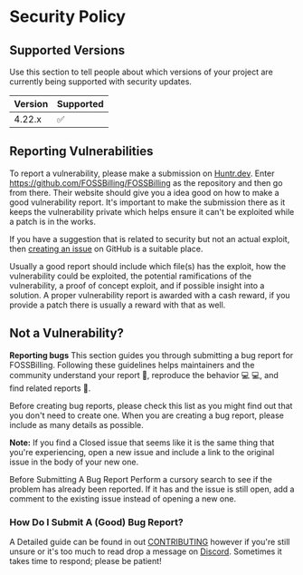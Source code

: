 # Security Policy

## Supported Versions

Use this section to tell people about which versions of your project are
currently being supported with security updates.

| Version | Supported          |
| ------- | ------------------ |
| 4.22.x   | :white_check_mark: |

## Reporting Vulnerabilities 
To report a vulnerability, please make a submission on [Huntr.dev](https://huntr.dev/bounties/disclose/?target=https://github.com/FOSSBilling/FOSSBilling). 
Enter https://github.com/FOSSBilling/FOSSBilling as the repository and then go from there. 
Their website should give you a idea good on how to make a good vulnerability report.
It's important to make the submission there as it keeps the vulnerability private which helps ensure it can't be exploited while a patch is in the works. 

If you have a suggestion that is related to security but not an actual exploit, then [creating an issue](https://github.com/FOSSBilling/FOSSBilling/issues/new/choose) on GitHub is a suitable place.

Usually a good report should include which file(s) has the exploit, how the vulnerability could be exploited, the potential ramifications of the vulnerability, a proof of concept exploit, and if possible insight into a solution. 
A proper vulnerability report is awarded with a cash reward, if you provide a patch there is usually a reward with that as well.  

## Not a Vulnerability?
**Reporting bugs**
This section guides you through submitting a bug report for FOSSBilling. 
Following these guidelines helps maintainers and the community understand your report 📝, reproduce the behavior 💻 💻, and find related reports 🔎.

Before creating bug reports, please check this list as you might find out that you don't need to create one. 
When you are creating a bug report, please include as many details as possible.

**Note:** If you find a Closed issue that seems like it is the same thing that you're experiencing, open a new issue and include a link to the original issue in the body of your new one.

Before Submitting A Bug Report
Perform a cursory search to see if the problem has already been reported. If it has and the issue is still open, add a comment to the existing issue instead of opening a new one.

### How Do I Submit A (Good) Bug Report?
A Detailed guide can be found in out [CONTRIBUTING](CONTRIBUTING.md#reporting-bugs) however if you're still unsure or it's too much to read drop a message on [Discord](https://fossbilling.org/discord). Sometimes it takes time to respond; please be patient!
